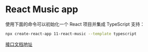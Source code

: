 # React Music app

使用下面的命令可以初始化一个 React 项目并集成 TypeScript 支持：

```bash
npx create-react-app 11-react-music --template typescript
```

[接口文档地址](https://neteasecloudmusicapi.vercel.app/docs/#/?id=%e8%8e%b7%e5%8f%96%e6%ad%8c%e8%af%8d)
